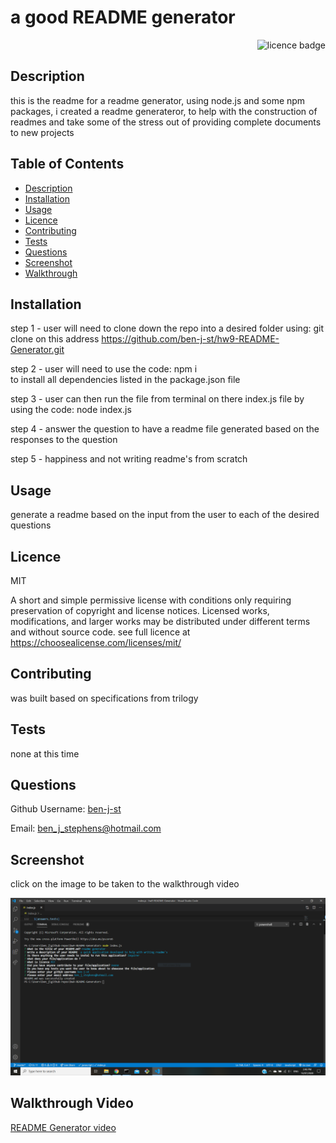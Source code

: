 # a good README generator  

    
<div align="right"><img alt="licence badge" src="https://img.shields.io/badge/licence-MIT-yellow"></div>

## Description 

this is the readme for a readme generator, using node.js and some npm packages, i created a readme generateror, to help with the construction of readmes and take some of the stress out of providing complete documents to new projects

## Table of Contents

* [Description](#Description)
* [Installation](#Installation)
* [Usage](#Usage)
* [Licence](#Licence)
* [Contributing](#Contributing)
* [Tests](#Tests)
* [Questions](#Questions)
* [Screenshot](#Screenshot)
* [Walkthrough](#Walkthrough-video)

## Installation

step 1 - user will need to clone down the repo into a desired folder using: git clone 
    on this address https://github.com/ben-j-st/hw9-README-Generator.git

step 2 - user will need to use the code: npm i  
    to install all dependencies listed in the package.json file

step 3 - user can then run the file from terminal on there index.js file by using the code:
    node index.js 
    
step 4 - answer the question to have a readme file generated based on the responses to the question 

step 5 - happiness and not writing readme's from scratch


## Usage

generate a readme based on the input from the user to each of the desired questions

## Licence 

MIT

A short and simple permissive license with conditions only requiring preservation of copyright and license notices. Licensed works, modifications, and larger works may be distributed under different terms and without source code. see full licence at https://choosealicense.com/licenses/mit/

## Contributing 

was built based on specifications from trilogy 

## Tests

none at this time

## Questions

Github Username: <a href="https://github.com/ben-j-st">ben-j-st</a>

Email: ben_j_stephens@hotmail.com

## Screenshot 

click on the image to be taken to the walkthrough video 

![screenshot](assets/images/readme.PNG) 

## Walkthrough Video 

<a target="_blank" href="https://drive.google.com/file/d/1EW-khpbN5OIwe5NYnfh3E86urBOlzfiU/view">README Generator video</a>
